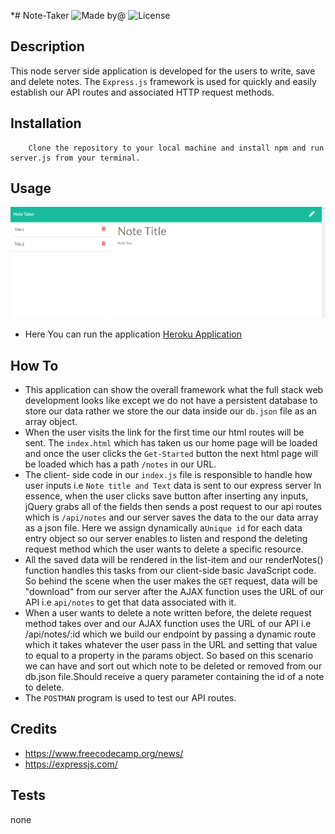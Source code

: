 *# Note-Taker
![Made by@](https://img.shields.io/badge/License-haymanot-brightgreen.svg)
![License](https://img.shields.io/badge/License-none-blue.svg)
## Description
This node server side application is developed for the users to write, save and delete notes. The `Express.js` framework is used for quickly and easily establish our API routes and associated HTTP request methods.
## Installation
        
        Clone the repository to your local machine and install npm and run server.js from your terminal.

## Usage
![Screenshoot](assets/images/Note-Taker.png)
* Here You can run the application [Heroku Application](https://secret-anchorage-44838.herokuapp.com/)
## How To
* This application can show the overall framework what the full stack web development looks like except we do not have a persistent database to store our data rather we store the our data inside our `db.json` file as an array object.
* When the user visits the link for the first time our html routes will be sent. The `index.html` which has taken us our home page will be loaded and once the user clicks the `Get-Started` button the next html page will be loaded which has a path `/notes` in our URL.
* The client- side code in our `index.js` file is responsible to handle how user inputs i.e `Note title and Text` data is sent to our express server In essence, when the user clicks save button after inserting any inputs, jQuery grabs all of the fields then sends a post request to our api routes which is `/api/notes` and our server saves the data to the our data array as a json file. Here we assign dynamically a`Unique id` for each data entry object so our server enables to listen and respond the deleting request method which the user wants to delete a specific resource.
* All the saved data will be rendered in the list-item and our renderNotes() function handles this tasks from our client-side basic JavaScript code. So behind the scene when the user makes the `GET` request, data will be "download" from our server after the AJAX function uses the URL of our API i.e `api/notes` to get that data associated with it.
* When a user wants to delete a note written before, the delete request method takes over and our AJAX function uses the URL of our API i.e  /api/notes/:id which we build our endpoint by passing a dynamic route which it takes whatever the user pass in the URL and setting that value to equal to a property in the params object. So based on this scenario we can have and sort out which note to be deleted or removed from our db.json file.Should receive a query parameter containing the id of a note to delete. 
* The `POSTMAN` program is used to test our API routes.

## Credits
* https://www.freecodecamp.org/news/
* https://expressjs.com/
## Tests
none
